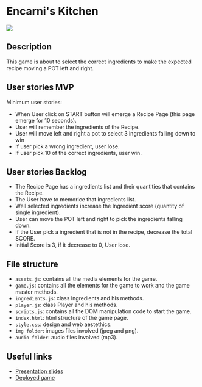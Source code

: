 # Encarni's Kitchen


<!-- When you finish, add a nice screenshot of your game -->
[<img src='./img/portada.jpeg'>]()

## Description

This game is about to select the correct ingredients to make the expected recipe moving a POT left and right.

## User stories MVP

Minimum user stories:

- When User click on START button will emerge a Recipe Page (this page emerge for 10 seconds).
- User will remember the ingredients of the Recipe.
- User will move left and right a pot to select 3 ingredients falling down to win
- If user pick a wrong ingredient, user lose.
- If user pick 10 of the correct ingredients, user win.


## User stories Backlog


- The Recipe Page has a ingredients list and their quantities that contains the Recipe.
- The User have to memorice that ingredients list.
- Well selected ingredients increase the Ingredient score (quantity of single ingredient).
- User can move the POT left and right to pick the ingredients falling down.
- If the User pick a ingredient that is not in the recipe, decrease the total SCORE.
- Initial Score is 3, if it decrease to 0, User lose.

## File structure

- <code>assets.js</code>: contains all the media elements for the game.
- <code>game.js</code>: contains all the elements for the game to work and the game master methods. 
- <code>ingredients.js</code>: class Ingredients and his methods.
- <code>player.js</code>: class Player and his methods.
- <code>scripts.js</code>: contains all the DOM manipulation code to start the game.
- <code>index.html</code>: html structure of the game page.
- <code>style.css</code>: design and web aestethics.
- <code>img folder</code>: images files involved (jpeg and png).
- <code>audio folder</code>: audio files involved (mp3).

## Useful links

<!-- When you finish, add these links and commit -->

- [Presentation slides](https://docs.google.com/presentation/d/1Tu3gWYYkB9Yxx6fZGQkze94Wwbicu_ZliP-plGan27M/edit#slide=id.p)
- [Deployed game](https://mikibrut.github.io/Encarni-s-Kitchen/)
